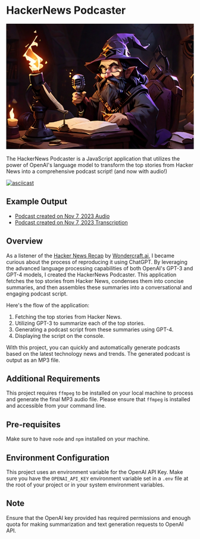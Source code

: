 # HackerNews Podcaster

<p align="center">
    <img src="images/A_stout_wizard_in_a_study_speaking_into_mic.jpg" alt="A stout wizard speaking into mic - Leonardo AI" width="600">
</p>


The HackerNews Podcaster is a JavaScript application that utilizes the power of OpenAI's language model to transform the top stories from Hacker News into a comprehensive podcast script! (and now with audio!)

[![asciicast](https://asciinema.org/a/AiBAoZNW9qny7diWAUR45UElp.svg)](https://asciinema.org/a/AiBAoZNW9qny7diWAUR45UElp)

## Example Output

- [Podcast created on Nov 7, 2023 Audio](example/2023-11-07_podcast.mp3)
- [Podcast created on Nov 7, 2023 Transcription](example/2023-11-07_transcription.txt)

## Overview

As a listener of the [Hacker News Recap](https://hackernewsrecap.buzzsprout.com/) by [Wondercraft.ai](https://www.wondercraft.ai), I became curious about the process of reproducing it using ChatGPT. By leveraging the advanced language processing capabilities of both OpenAI's GPT-3 and GPT-4 models, I created the HackerNews Podcaster. This application fetches the top stories from Hacker News, condenses them into concise summaries, and then assembles these summaries into a conversational and engaging podcast script.

Here's the flow of the application:

1. Fetching the top stories from Hacker News.
2. Utilizing GPT-3 to summarize each of the top stories.
3. Generating a podcast script from these summaries using GPT-4.
4. Displaying the script on the console.

With this project, you can quickly and automatically generate podcasts based on the latest technology news and trends. The generated podcast is output as an MP3 file.

## Additional Requirements
This project requires `ffmpeg` to be installed on your local machine to process and generate the final MP3 audio file. Please ensure that `ffmpeg` is installed and accessible from your command line.

## Pre-requisites
Make sure to have `node` and `npm` installed on your machine.

## Environment Configuration 
This project uses an environment variable for the OpenAI API Key. Make sure you have the `OPENAI_API_KEY` environment variable set in a `.env` file at the root of your project or in your system environment variables.

## Note
Ensure that the OpenAI key provided has required permissions and enough quota for making summarization and text generation requests to OpenAI API.
